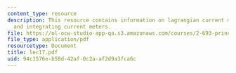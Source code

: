 ```yaml
---
content_type: resource
description: This resource contains information on lagrangian current measurements
  and integrating current meters.
file: https://ol-ocw-studio-app-qa.s3.amazonaws.com/courses/2-693-principles-of-oceanographic-instrument-systems-sensors-and-measurements-13-998-spring-2004/94c1576eb58d42af0c2aaf2d9a3fca6c_lec17.pdf
file_type: application/pdf
resourcetype: Document
title: lec17.pdf
uid: 94c1576e-b58d-42af-0c2a-af2d9a3fca6c
---
```

